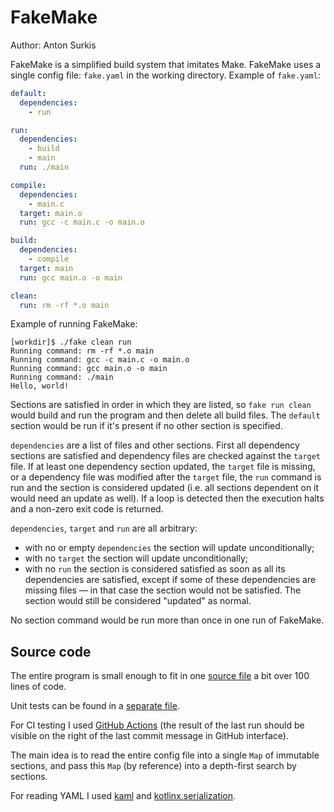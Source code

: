 # FakeMake
Author: Anton Surkis

FakeMake is a simplified build system that imitates Make.
FakeMake uses a single config file: `fake.yaml` in the working directory.
Example of `fake.yaml`:
```yaml
default:
  dependencies:
    - run

run:
  dependencies:
    - build
    - main
  run: ./main

compile:
  dependencies:
    - main.c
  target: main.o
  run: gcc -c main.c -o main.o

build:
  dependencies:
    - compile
  target: main
  run: gcc main.o -o main

clean:
  run: rm -rf *.o main
```

Example of running FakeMake:
```
[workdir]$ ./fake clean run
Running command: rm -rf *.o main
Running command: gcc -c main.c -o main.o
Running command: gcc main.o -o main
Running command: ./main
Hello, world!
```
Sections are satisfied in order in which they are listed,
so `fake run clean` would build and run the program and then delete all build files.
The `default` section would be run if it's present if no other section is specified.

`dependencies` are a list of files and other sections.
First all dependency sections are satisfied and dependency files are checked against the `target` file.
If at least one dependency section updated, the `target` file is missing,
or a dependency file was modified after the `target` file,
the `run` command is run and the section is considered updated
(i.e. all sections dependent on it would need an update as well).
If a loop is detected then the execution halts and a non-zero exit code is returned.

`dependencies`, `target` and `run` are all arbitrary:
- with no or empty `dependencies` the section will update unconditionally;
- with no `target` the section will update unconditionally;
- with no `run` the section is considered satisfied as soon as all its dependencies are satisfied,
  except if some of these dependencies are missing files &mdash;
  in that case the section would not be satisfied.
  The section would still be considered "updated" as normal.

No section command would be run more than once in one run of FakeMake.

## Source code
The entire program is small enough to fit in one
[source file](src/main/kotlin/ru/itmo/asurkis/test/fakemake/Main.kt)
a bit over 100 lines of code.

Unit tests can be found in a
[separate file](src/test/kotlin/ru/itmo/asurkis/test/fakemake/tests/Tests.kt).

For CI testing I used [GitHub Actions](https://github.com/asurkis/FakeMake/actions)
(the result of the last run should be
visible on the right of the last commit message
in GitHub interface).

The main idea is to read the entire config file into a single `Map`
of immutable sections, and pass this `Map` (by reference)
into a depth-first search by sections.

For reading YAML I used [kaml](https://github.com/charleskorn/kaml)
and [kotlinx.serialization](https://github.com/Kotlin/kotlinx.serialization/).
